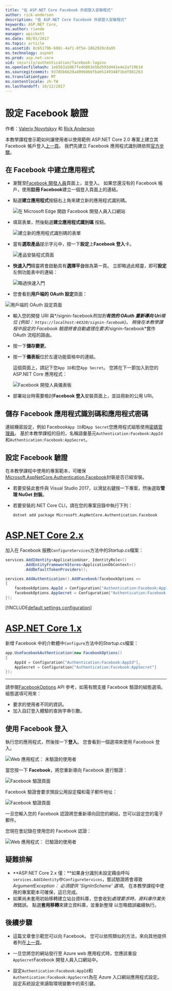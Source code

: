 ```yaml
---
title: "在 ASP.NET Core Facebook 外部登入安裝程式"
author: rick-anderson
description: "在 ASP.NET Core Facebook 外部登入安裝程式"
keywords: ASP.NET Core,
ms.author: riande
manager: wpickett
ms.date: 08/01/2017
ms.topic: article
ms.assetid: 8c65179b-688c-4af1-8f5e-1862920cda95
ms.technology: aspnet
ms.prod: asp.net-core
uid: security/authentication/facebook-logins
ms.openlocfilehash: 1eb563a5067fe4b063e5bd593d441e4e2a719b18
ms.sourcegitcommit: 93785b6b29a4996066fba05149348f1bdf881263
ms.translationtype: MT
ms.contentlocale: zh-TW
ms.lasthandoff: 10/12/2017
---
```

# <a name="configuring-facebook-authentication"></a>設定 Facebook 驗證

作者：[Valeriy Novytskyy](https://github.com/01binary) 和 [Rick Anderson](https://twitter.com/RickAndMSFT)

本教學課程會示範如何讓使用者以使用範例 ASP.NET Core 2.0 專案上建立其 Facebook 帳戶登入[上一頁](index.md)。 我們先建立 Facebook 應用程式識別碼依照[官方步驟](https://www.facebook.com/unsupportedbrowser)。

## <a name="create-the-app-in-facebook"></a>在 Facebook 中建立應用程式

*  瀏覽至[Facebook 開發人員](https://www.facebook.com/unsupportedbrowser)頁面上，並登入。 如果您還沒有的 Facebook 帳戶，使用**註冊 Facebook**建立一個登入頁面上的連結。

* 點選**建立應用程式**按鈕右上角來建立新的應用程式識別碼。

   ![在 Microsoft Edge 開啟 Facebook 開發人員入口網站](index/_static/FBMyApps.png)

* 填寫表單，然後點選**建立應用程式識別碼** 按鈕。

   ![建立新的應用程式識別碼的表單](index/_static/FBNewAppId.png)

* 當有**選取產品**提示字元中，按一下**設定**上**Facebook 登入**卡。

   ![產品安裝程式頁面](index/_static/FBProductSetup.png)

* **快速入門**精靈將會啟動具有**選擇平台**做為第一頁。 立即略過此精靈，即可**設定**左側功能表中的連結：

   ![略過快速入門](index/_static/FBSkipQuickStart.png)

* 您會看到**用戶端的 OAuth 設定**頁面：

![用戶端的 OAuth 設定頁面](index/_static/FBOAuthSetup.png)

* 輸入您的開發 URI 與*/signin-facebook*附加到**有效的 OAuth 重新導向 Uri**欄位 (例如： `https://localhost:44320/signin-facebook`)。 稍後在本教學課程中設定的 Facebook 驗證將會自動處理在要求*/signin-facebook*實作 OAuth 流程的路由。

* 按一下**儲存變更**。

* 按一下**儀表板**位於左邊功能窗格中的連結。 

    這個頁面上，請記下您`App ID`和您`App Secret`。 您將在下一節加入到您的 ASP.NET Core 應用程式：

   ![Facebook 開發人員儀表板](index/_static/FBDashboard.png)

* 部署站台時需要檢討**Facebook 登入**安裝頁面上，並註冊新的公用 URI。

## <a name="store-facebook-app-id-and-app-secret"></a>儲存 Facebook 應用程式識別碼和應用程式密碼

連結機密設定，例如 Facebook`App ID`和`App Secret`您應用程式組態使用[密碼管理員](xref:security/app-secrets)。 基於本教學課程的目的，名稱語彙基元`Authentication:Facebook:AppId`和`Authentication:Facebook:AppSecret`。

## <a name="configure-facebook-authentication"></a>設定 Facebook 驗證

在本教學課程中使用的專案範本，可確保[Microsoft.AspNetCore.Authentication.Facebook](https://www.nuget.org/packages/Microsoft.AspNetCore.Authentication.Facebook)封裝是否已經安裝。

* 若要安裝此套件與 Visual Studio 2017，以滑鼠右鍵按一下專案，然後選取**管理 NuGet 封裝**。
* 若要安裝的.NET Core CLI，請在您的專案目錄中執行下列：

   `dotnet add package Microsoft.AspNetCore.Authentication.Facebook`

# <a name="aspnet-core-2xtabaspnetcore2x"></a>[ASP.NET Core 2.x](#tab/aspnetcore2x)

加入在 Facebook 服務`ConfigureServices`方法中的*Startup.cs*檔案：

```csharp
services.AddIdentity<ApplicationUser, IdentityRole>()
        .AddEntityFrameworkStores<ApplicationDbContext>()
        .AddDefaultTokenProviders();

services.AddAuthentication().AddFacebook(facebookOptions =>
{
    facebookOptions.AppId = Configuration["Authentication:Facebook:AppId"];
    facebookOptions.AppSecret = Configuration["Authentication:Facebook:AppSecret"];
});
```

[!INCLUDE[default settings configuration](includes/default-settings.md)]

# <a name="aspnet-core-1xtabaspnetcore1x"></a>[ASP.NET Core 1.x](#tab/aspnetcore1x)

新增 Facebook 中的介軟體中`Configure`方法中的*Startup.cs*檔案：

```csharp
app.UseFacebookAuthentication(new FacebookOptions()
{
    AppId = Configuration["Authentication:Facebook:AppId"],
    AppSecret = Configuration["Authentication:Facebook:AppSecret"]
});
```

---

請參閱[FacebookOptions](https://docs.microsoft.com/aspnet/core/api/microsoft.aspnetcore.builder.facebookoptions) API 參考，如需有關支援 Facebook 驗證的組態選項。 組態選項可用來：

* 要求的使用者不同的資訊。
* 加入自訂登入體驗的查詢字串引數。

## <a name="sign-in-with-facebook"></a>使用 Facebook 登入

執行您的應用程式，然後按一下**登入**。 您會看到一個選項來使用 Facebook 登入。

![Web 應用程式： 未驗證的使用者](index/_static/DoneFacebook.png)

當您按一下  **Facebook**，將您重新導向 Facebook 進行驗證：

![Facebook 驗證頁面](index/_static/FBLogin.png)

Facebook 驗證會要求預設公用設定檔和電子郵件地址：

![Facebook 驗證頁面](index/_static/FBLoginDone.png)

一旦您輸入您的 Facebook 認證將您重新導向回您的網站，您可以設定您的電子郵件。

您現在會記錄在使用您的 Facebook 認證：

![Web 應用程式： 已驗證的使用者](index/_static/Done.png)

## <a name="troubleshooting"></a>疑難排解

* **ASP.NET Core 2.x 僅：**如果身分識別未設定藉由呼叫`services.AddIdentity`中`ConfigureServices`，嘗試驗證將會導致*ArgumentException： 必須提供 'SignInScheme' 選項*。 在本教學課程中使用的專案範本可確保，這已完成。
* 如果尚未套用初始移轉建立站台資料庫，您會收到*處理要求時，資料庫作業失敗*錯誤。 點選**套用移轉**來建立資料庫，並重新整理 以忽略錯誤繼續執行。

## <a name="next-steps"></a>後續步驟

* 這篇文章會示範您可以向 Facebook。 您可以依照類似的方法，來向其他提供者列在[上一頁](index.md)。

* 一旦您將您的網站發行至 Azure web 應用程式時，您應該重設`AppSecret`Facebook 開發人員入口網站中。

* 設定`Authentication:Facebook:AppId`和`Authentication:Facebook:AppSecret`為在 Azure 入口網站應用程式設定。 設定系統設定來讀取環境變數中的索引鍵。
